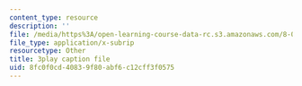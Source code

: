 ```yaml
---
content_type: resource
description: ''
file: /media/https%3A/open-learning-course-data-rc.s3.amazonaws.com/8-01sc-classical-mechanics-fall-2016/8fc0f0cd40839f80abf6c12cff3f0575_yLb_a1EE888.srt
file_type: application/x-subrip
resourcetype: Other
title: 3play caption file
uid: 8fc0f0cd-4083-9f80-abf6-c12cff3f0575
---
```

